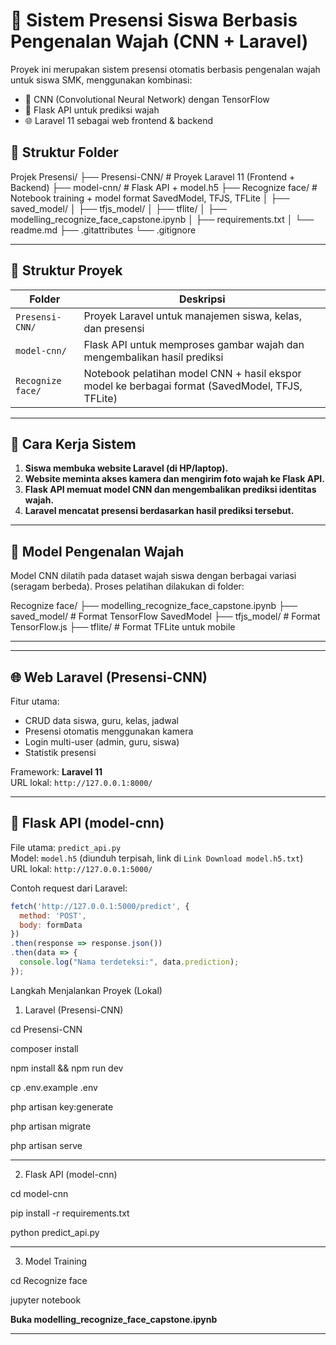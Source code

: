 # 📸 Sistem Presensi Siswa Berbasis Pengenalan Wajah (CNN + Laravel)

Proyek ini merupakan sistem presensi otomatis berbasis pengenalan wajah untuk siswa SMK, menggunakan kombinasi:

- 🧠 CNN (Convolutional Neural Network) dengan TensorFlow
- 🧪 Flask API untuk prediksi wajah
- 🌐 Laravel 11 sebagai web frontend & backend

## 📁 Struktur Folder

Projek Presensi/
├── Presensi-CNN/             # Proyek Laravel 11 (Frontend + Backend)
├── model-cnn/                # Flask API + model.h5
├── Recognize face/           # Notebook training + model format SavedModel, TFJS, TFLite
│   ├── saved_model/
│   ├── tfjs_model/
│   ├── tflite/
│   ├── modelling_recognize_face_capstone.ipynb
│   ├── requirements.txt
│   └── readme.md
├── .gitattributes
└── .gitignore



---

## 📂 Struktur Proyek

| Folder | Deskripsi |
|--------|-----------|
| `Presensi-CNN/` | Proyek Laravel untuk manajemen siswa, kelas, dan presensi |
| `model-cnn/`    | Flask API untuk memproses gambar wajah dan mengembalikan hasil prediksi |
| `Recognize face/` | Notebook pelatihan model CNN + hasil ekspor model ke berbagai format (SavedModel, TFJS, TFLite) |

---

## 🔧 Cara Kerja Sistem

1. **Siswa membuka website Laravel (di HP/laptop).**
2. **Website meminta akses kamera dan mengirim foto wajah ke Flask API.**
3. **Flask API memuat model CNN dan mengembalikan prediksi identitas wajah.**
4. **Laravel mencatat presensi berdasarkan hasil prediksi tersebut.**

---

## 🧠 Model Pengenalan Wajah

Model CNN dilatih pada dataset wajah siswa dengan berbagai variasi (seragam berbeda). Proses pelatihan dilakukan di folder:

Recognize face/
├── modelling_recognize_face_capstone.ipynb
├── saved_model/ # Format TensorFlow SavedModel
├── tfjs_model/ # Format TensorFlow.js
├── tflite/ # Format TFLite untuk mobile

---


---

## 🌐 Web Laravel (Presensi-CNN)

Fitur utama:
- CRUD data siswa, guru, kelas, jadwal
- Presensi otomatis menggunakan kamera
- Login multi-user (admin, guru, siswa)
- Statistik presensi

Framework: **Laravel 11**  
URL lokal: `http://127.0.0.1:8000/`

---

## 🧪 Flask API (model-cnn)

File utama: `predict_api.py`  
Model: `model.h5` (diunduh terpisah, link di `Link Download model.h5.txt`)  
URL lokal: `http://127.0.0.1:5000/`

Contoh request dari Laravel:

```js
fetch('http://127.0.0.1:5000/predict', {
  method: 'POST',
  body: formData
})
.then(response => response.json())
.then(data => {
  console.log("Nama terdeteksi:", data.prediction);
});
```

Langkah Menjalankan Proyek (Lokal)
1. Laravel (Presensi-CNN)

cd Presensi-CNN

composer install

npm install && npm run dev

cp .env.example .env

php artisan key:generate

php artisan migrate

php artisan serve

---
2. Flask API (model-cnn)

cd model-cnn

pip install -r requirements.txt

python predict_api.py

---
3. Model Training

cd Recognize face

jupyter notebook

**Buka modelling_recognize_face_capstone.ipynb**

---



